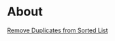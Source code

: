 # About

[Remove Duplicates from Sorted List](https://leetcode.com/problems/remove-duplicates-from-sorted-list/description/)
